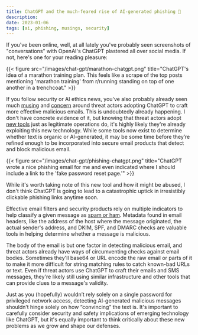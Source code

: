 ```yaml
---
title: ChatGPT and the much-feared rise of AI-generated phishing 🤖
description: 
date: 2023-01-06
tags: [ai, phishing, musings, security]
---
```


If you've been online, well, at all lately you've probably seen screenshots of "conversations" with OpenAI's ChatGPT plastered all over social media. If not, here's one for your reading pleasure:

{{< figure src="/images/chat-gpt/marathon-chatgpt.png" title="ChatGPT's idea of a marathon training plan. This feels like a scrape of the top posts mentioning 'marathon training' from r/running standing on top of one another in a trenchcoat." >}}

If you follow security or AI ethics news, you've also probably already seen much [musing](https://abnormalsecurity.com/blog/double-edged-sword-of-chatgpt) and [concern](https://www.axios.com/2023/01/03/hackers-chatgpt-cybercrime-help) around threat actors adopting ChatGPT to craft more effective malicious emails. This is undoubtedly already happening. I don't have concrete evidence of it, but knowing that threat actors adopt [new tools](https://news.yahoo.com/college-student-created-app-detect-170700002.html) just as legitimate operations do, it's highly likely they're already exploiting this new technology. While some tools now exist to determine whether text is organic or AI-generated, it may be some time before they’re refined enough to be incorporated into secure email products that detect and block malicious email. 

{{< figure src="/images/chat-gpt/phishing-chatgpt.png" title="ChatGPT wrote a nice phishing email for me and even indicated where I should include a link to the 'fake password reset page.'" >}}

While it's worth taking note of this new tool and how it might be abused, I don't think ChatGPT is going to lead to a catastrophic uptick in irresistibly clickable phishing links anytime soon.

Effective email filters and security products rely on multiple indicators to help classify a given message as [spam or ham](https://cwiki.apache.org/confluence/display/spamassassin/Ham). Metadata found in email headers, like the address of the host where the message originated, the actual sender's address, and DKIM, SPF, and DMARC checks are valuable tools in helping determine whether a message is malicious.

The body of the email is but one factor in detecting malicious email, and threat actors already have ways of circumventing checks against email bodies. Sometimes they'll base64 or URL encode the raw email or parts of it to make it more difficult for string matching rules to catch known-bad URLs or text. Even if threat actors use ChatGPT to craft their emails and SMS messages, they're likely still using similar infrastructure and other tools that can provide clues to a message's validity. 

Just as you (hopefully) wouldn’t rely solely on a single password for privileged network access, detecting AI-generated malicious messages shouldn’t hinge solely on how “convincing” the text is. It's important to carefully consider security and safety implications of emerging technology like ChatGPT, but it's equally important to think critically about these new problems as we grow and shape our defenses. 